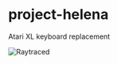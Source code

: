 # project-helena
Atari XL keyboard replacement

![Raytraced](https://raw.githubusercontent.com/ivop/project-helena/main/kicad/Raytraced.png)
